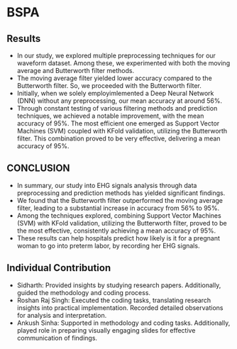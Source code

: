 # BSPA

## Results

- In our study, we explored multiple preprocessing techniques for our waveform dataset. Among these, we experimented with both the moving average and Butterworth filter methods.
- The moving average filter yielded lower accuracy compared to the Butterworth filter. So, we proceeded with the Butterworth filter.
- Initially, when we solely employimlemented a Deep Neural Network (DNN) without any preprocessing, our mean accuracy at around 56%.
- Through constant testing of various filtering methods and prediction techniques, we achieved a notable improvement, with the mean accuracy of 95%. The most efficient one emerged as Support Vector Machines (SVM) coupled with KFold validation, utilizing the Butterworth filter.
  This combination proved to be very effective, delivering a mean accuracy of 95%.

## CONCLUSION

- In summary, our study into EHG signals analysis through data preprocessing and prediction methods has yielded significant findings.
- We found that the Butterworth filter outperformed the moving average filter, leading to a substantial increase in accuracy from 56% to 95%.
- Among the techniques explored, combining Support Vector Machines (SVM) with KFold validation, utilizing the Butterworth filter, proved to be the most effective, consistently achieving a mean accuracy of 95%.
- These results can help hospitals predict how likely is it for a pregnant woman to go into preterm labor, by recording her EHG signals.

## Individual Contribution

- Sidharth: Provided insights by studying research papers. Additionally, guided the methodology and coding process.
- Roshan Raj Singh: Executed the coding tasks, translating research insights into practical implementation. Recorded detailed observations for analysis and interpretation.
- Ankush Sinha: Supported in methodology and coding tasks. Additionally, played role in preparing visually engaging slides for effective communication of findings.
